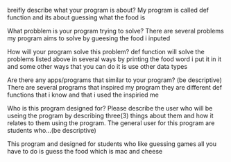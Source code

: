 breifly describe what your program is about?
My program is called def function and its about guessing what the food is 

What probblem is your program trying to solve?
There are several problems my program aims to solve by gueesing the food i inputed

How will your program solve this problem?
def function will solve the problems listed above in several ways by printing the food word i put it in it and some other ways that you can do it is use other data types

Are there any apps/programs that similar to your program? (be descriptive)
There are several programs that inspired my program  they are different def functions that i know and that i used the inspiried me

Who is this program designed for? Please describe the user who will be useing the program by describing three(3) things about them and how it relates to them using the program.
The general user for this program are students who...(be descriptive)

This program and designed for students who like guessing games all you have to do is guess the food which is mac and cheese
